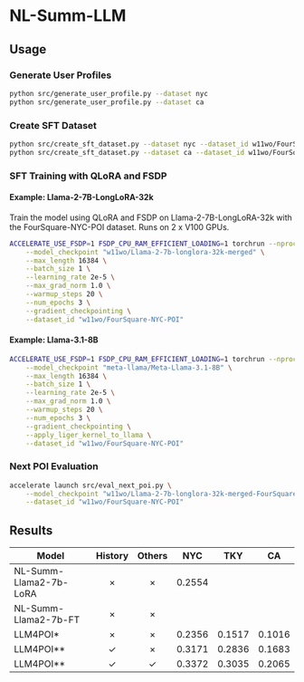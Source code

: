 # NL-Summ-LLM

## Usage

### Generate User Profiles

```sh
python src/generate_user_profile.py --dataset nyc
python src/generate_user_profile.py --dataset ca
```

### Create SFT Dataset

```sh
python src/create_sft_dataset.py --dataset nyc --dataset_id w11wo/FourSquare-NYC-POI
python src/create_sft_dataset.py --dataset ca --dataset_id w11wo/FourSquare-CA-POI
```

### SFT Training with QLoRA and FSDP

#### Example: Llama-2-7B-LongLoRA-32k

Train the model using QLoRA and FSDP on Llama-2-7B-LongLoRA-32k with the FourSquare-NYC-POI dataset. Runs on 2 x V100 GPUs.

```sh
ACCELERATE_USE_FSDP=1 FSDP_CPU_RAM_EFFICIENT_LOADING=1 torchrun --nproc_per_node=2 src/train_sft_qlora_fsdp.py \
    --model_checkpoint "w11wo/Llama-2-7b-longlora-32k-merged" \
    --max_length 16384 \
    --batch_size 1 \
    --learning_rate 2e-5 \
    --max_grad_norm 1.0 \
    --warmup_steps 20 \
    --num_epochs 3 \
    --gradient_checkpointing \
    --dataset_id "w11wo/FourSquare-NYC-POI"
```

#### Example: Llama-3.1-8B

```sh
ACCELERATE_USE_FSDP=1 FSDP_CPU_RAM_EFFICIENT_LOADING=1 torchrun --nproc_per_node=2 src/train_sft_qlora_fsdp.py \
    --model_checkpoint "meta-llama/Meta-Llama-3.1-8B" \
    --max_length 16384 \
    --batch_size 1 \
    --learning_rate 2e-5 \
    --max_grad_norm 1.0 \
    --warmup_steps 20 \
    --num_epochs 3 \
    --gradient_checkpointing \
    --apply_liger_kernel_to_llama \
    --dataset_id "w11wo/FourSquare-NYC-POI"
```

### Next POI Evaluation

```sh
accelerate launch src/eval_next_poi.py \
    --model_checkpoint "w11wo/Llama-2-7b-longlora-32k-merged-FourSquare-NYC-POI" \
    --dataset_id "w11wo/FourSquare-NYC-POI"
```

## Results

| Model                  | History | Others |  NYC   |  TKY   |   CA   |
| ---------------------- | :-----: | :----: | :----: | :----: | :----: |
| NL-Summ-Llama2-7b-LoRA |    ×    |   ×    | 0.2554 |        |        |
| NL-Summ-Llama2-7b-FT   |    ×    |   ×    |        |        |        |
| LLM4POI*               |    ×    |   ×    | 0.2356 | 0.1517 | 0.1016 |
| LLM4POI**              |    ✓    |   ×    | 0.3171 | 0.2836 | 0.1683 |
| LLM4POI**              |    ✓    |   ✓    | 0.3372 | 0.3035 | 0.2065 |